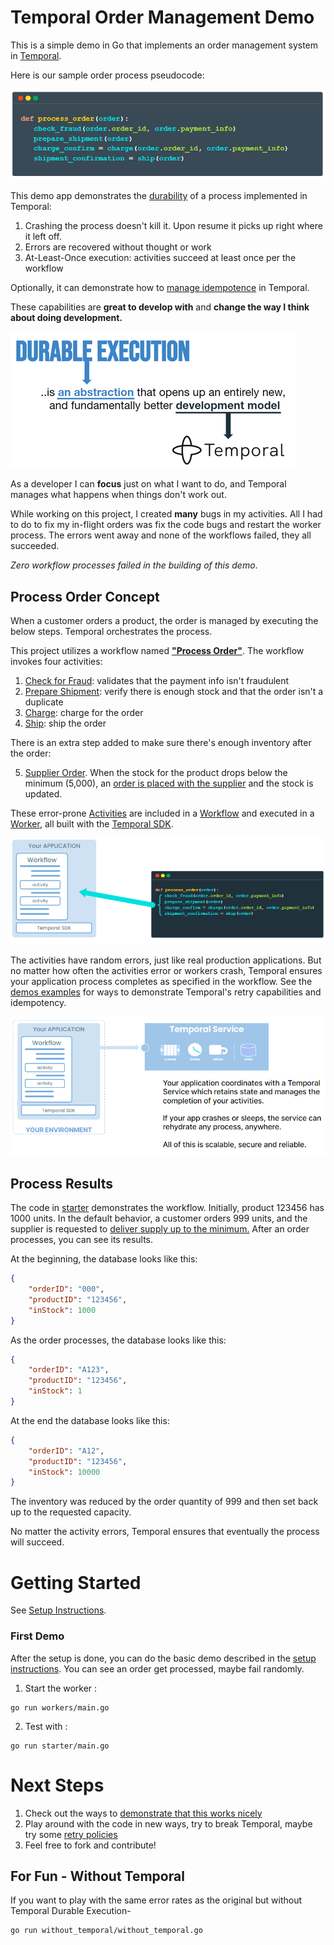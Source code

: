 # Temporal Order Management Demo
This is a simple demo in Go that implements an order management system  in [Temporal](https://temporal.io/).

Here is our sample order process pseudocode:

![pitchcode](./resources/pitchcode.png)


This demo app demonstrates the [durability](https://temporal.io/how-it-works) of a process implemented in Temporal:
1. Crashing the process doesn't kill it. Upon resume it picks up right where it left off.
2. Errors are recovered without thought or work
3. At-Least-Once execution: activities succeed at least once per the workflow

Optionally, it can demonstrate how to [manage idempotence](./demos.md#duplicate-order-idempotence) in Temporal.

These capabilities are **great to develop with** and **change the way I think about doing development.** 

![durable_execution](./resources/durable_execution_abstraction_small.png)

As a developer I can **focus** just on what I want to do, and Temporal manages what happens when things don't work out. 

While working on this project, I created **many** bugs in my activities. All I had to do to fix my in-flight orders was fix the code bugs and restart the worker process. The  errors went away and none of the workflows failed, they all succeeded.

*Zero workflow processes failed in the building of this demo*.



## Process Order Concept
When a customer orders a product, the order is managed by executing the below steps. Temporal orchestrates the process.
 
This project utilizes a workflow named [**"Process Order"**](./workflows/process_order.go). The workflow invokes four activities:

 1. [Check for Fraud](./activities/check_fraud.go): validates that the payment info isn't fraudulent 
 2. [Prepare Shipment](./activities/prepare_shipment.go): verify there is enough stock and that the order isn't a duplicate
 3. [Charge](./activities/charge.go): charge for the order
 4. [Ship](./activities/ship.go): ship the order
 
 There is an extra step added to make sure there's enough inventory after the order:

 5. [Supplier Order](./activities/supplier_order.go). When the stock for the product drops below the minimum (5,000), an [order is placed with the supplier](./inventory/inventory.go) and the stock is updated.

These error-prone [Activities](https://docs.temporal.io/activities) are included in a [Workflow](https://docs.temporal.io/workflows) and executed in a [Worker](https://docs.temporal.io/workers), all built with the [Temporal SDK](https://docs.temporal.io/dev-guide).

![how_does_it_work](./resources/workflows_activities_steps.png)

The activities have random errors, just like real production applications. But no matter how often the activities error or workers crash, Temporal ensures your application process completes as specified in the workflow. See the [demos examples](./demos.md) for ways to demonstrate Temporal's retry capabilities and idempotency. 

![durable_execution](./resources/temporal_app_and_temporal_service.png)



## Process Results
The code in [starter](./starter/main.go) demonstrates the workflow. Initially, product 123456 has 1000 units. In the default behavior, a customer orders 999 units, and the supplier is requested to [deliver supply up to the minimum.](./inventory/inventory.go) After an order processes, you can see its results.

At the beginning, the database looks like this:

```json
{
    "orderID": "000",
    "productID": "123456",
    "inStock": 1000
}
```

As the order processes, the database looks like this:
```json
{
    "orderID": "A123",
    "productID": "123456",
    "inStock": 1
}
```

At the end the database looks like this:

```json
{
    "orderID": "A12",
    "productID": "123456",
    "inStock": 10000
}
```
The inventory was reduced by the order quantity of 999 and then set back up to the requested capacity.

No matter the activity errors, Temporal ensures that eventually the process will succeed.

# Getting Started
See [Setup Instructions](./setup.md).
### First Demo
After the setup is done, you can do the  basic demo described in the [setup instructions](./setup.md). 
You can see an order get processed, maybe fail randomly.
1. Start the worker :
```shell
go run workers/main.go
```

2. Test with :
```shell 
go run starter/main.go
```

# Next Steps
1. Check out the ways to [demonstrate that this works nicely](./demos.md)
2. Play around with the code in new ways, try to break Temporal, maybe try some [retry policies](https://docs.temporal.io/retry-policies#:~:text=A%20Retry%20Policy%20works%20in,or%20an%20Activity%20Task%20Execution.) 
3. Feel free to fork and contribute!

## For Fun - Without Temporal
If you want to play with the same error rates as the original but without Temporal Durable Execution-
```shell 
go run without_temporal/without_temporal.go
```
